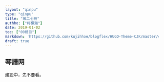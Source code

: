 ```yaml
---
layout: "qinpu"
type: "qinpu"
title: "弟二七冊"
authho: ["柯棋瀚"]
date: 2019-01-02
toc: ["00總目"]
markdown: 'https://github.com/kujihhoe/blogflex/HUGO-Theme-CJK/master/content/qinpu/00table/27.md'
draft: true
---
```



## 琴譜网

建設中，先不要看。
